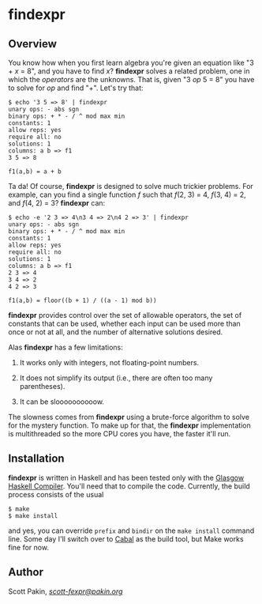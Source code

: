 findexpr
========

Overview
--------

You know how when you first learn algebra you're given an equation like "3 + _x_ = 8", and you have to find _x_?  **findexpr** solves a related problem, one in which the _operators_ are the unknowns.  That is, given "3 _op_ 5 = 8" you have to solve for _op_ and find "+".  Let's try that:

    $ echo '3 5 => 8' | findexpr
    unary ops: - abs sgn
    binary ops: + * - / ^ mod max min
    constants: 1
    allow reps: yes
    require all: no
    solutions: 1
    columns: a b => f1
    3 5 => 8

    f1(a,b) = a + b

Ta da!  Of course, **findexpr** is designed to solve much trickier problems.  For example, can you find a single function _f_ such that _f_(2, 3) = 4, _f_(3, 4) = 2, and _f_(4, 2) = 3?  **findexpr** can:

    $ echo -e '2 3 => 4\n3 4 => 2\n4 2 => 3' | findexpr
    unary ops: - abs sgn
    binary ops: + * - / ^ mod max min
    constants: 1
    allow reps: yes
    require all: no
    solutions: 1
    columns: a b => f1
    2 3 => 4
    3 4 => 2
    4 2 => 3

    f1(a,b) = floor((b + 1) / ((a - 1) mod b))

**findexpr** provides control over the set of allowable operators, the set of constants that can be used, whether each input can be used more than once or not at all, and the number of alternative solutions desired.

Alas **findexpr** has a few limitations:

1. It works only with integers, not floating-point numbers.

2. It does not simplify its output (i.e., there are often too many parentheses).

3. It can be sloooooooooow.

The slowness comes from **findexpr** using a brute-force algorithm to solve for the mystery function.  To make up for that, the **findexpr** implementation is multithreaded so the more CPU cores you have, the faster it'll run.

Installation
------------

**findexpr** is written in Haskell and has been tested only with the [Glasgow Haskell Compiler](http://www.haskell.org/ghc/).  You'll need that to compile the code.  Currently, the build process consists of the usual

    $ make
    $ make install

and yes, you can override `prefix` and `bindir` on the `make install` command line.  Some day I'll switch over to [Cabal](http://www.haskell.org/cabal/) as the build tool, but Make works fine for now.

Author
------

Scott Pakin, *scott-fexpr@pakin.org*
